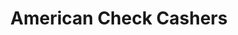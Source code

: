 ---
title: American Check Cashers
slug: american-check-cashers
updated-on: '2024-05-30T13:44:31.749Z'
created-on: '2024-05-30T13:41:46.671Z'
published-on: '2024-05-30T13:54:32.469Z'
f_city-state-2:
- cms/city/springdale-ar.md
- cms/city/jacksonville-ar.md
- cms/city/conway-ar.md
- cms/city/searcy-ar.md
- cms/city/fayetteville-ar.md
- cms/city/bentonville-ar.md
- cms/city/rogers-ar.md
- cms/city/maumelle-ar.md
- cms/city/thibodaux-la.md
- cms/city/baker-la.md
- cms/city/sulphur-la.md
- cms/city/alexandria-la.md
- cms/city/lafayette-la.md
- cms/city/tulsa-ok.md
- cms/city/fort-smith-ar.md
- cms/city/little-rock-ar.md
- cms/city/pine-bluff-ar.md
- cms/city/new-iberia-la.md
- cms/city/lake-charles-la.md
- cms/city/baton-rouge-la.md
- cms/city/bend-in.md
f_locations:
- cms/payday-loan/american-check-cashers-4201.md
- cms/payday-loan/american-check-cashers-4202.md
- cms/payday-loan/american-check-cashers-4203.md
- cms/payday-loan/american-check-cashers-4204.md
- cms/payday-loan/american-check-cashers-4205.md
- cms/payday-loan/american-check-cashers-4206.md
- cms/payday-loan/american-check-cashers-4207.md
- cms/payday-loan/american-check-cashers-4208.md
- cms/payday-loan/american-check-cashers-4209.md
- cms/payday-loan/american-check-cashers-4210.md
- cms/payday-loan/american-check-cashers-4211.md
- cms/payday-loan/american-check-cashers-4212.md
- cms/payday-loan/american-check-cashers-4213.md
- cms/payday-loan/american-check-cashers-4214.md
- cms/payday-loan/american-check-cashers-4215.md
- cms/payday-loan/american-check-cashers-4216.md
- cms/payday-loan/american-check-cashers-4217.md
- cms/payday-loan/american-check-cashers-4218.md
- cms/payday-loan/american-check-cashers-4219.md
- cms/payday-loan/american-check-cashers-4220.md
- cms/payday-loan/american-check-cashers-4221.md
- cms/payday-loan/american-check-cashers-4222.md
- cms/payday-loan/american-check-cashers-4223.md
- cms/payday-loan/american-check-cashers-4224.md
- cms/payday-loan/american-check-cashers-4225.md
- cms/payday-loan/american-check-cashers-4226.md
- cms/payday-loan/american-check-cashers-4227.md
- cms/payday-loan/american-check-cashers-4228.md
- cms/payday-loan/american-check-cashers-4229.md
- cms/payday-loan/american-check-cashers-4230.md
- cms/payday-loan/american-check-cashers-4231.md
- cms/payday-loan/american-check-cashers-4232.md
- cms/payday-loan/american-check-cashers-4233.md
- cms/payday-loan/american-check-cashers-4234.md
- cms/payday-loan/american-check-cashers-4235.md
- cms/payday-loan/american-check-cashers-4236.md
- cms/payday-loan/american-check-cashers-4237.md
- cms/payday-loan/american-check-cashers-4238.md
- cms/payday-loan/american-check-cashers-4239.md
- cms/payday-loan/american-check-cashers-4240.md
- cms/payday-loan/american-check-cashers-4241.md
- cms/payday-loan/american-check-cashers-4242.md
- cms/payday-loan/american-check-cashers-4243.md
- cms/payday-loan/american-check-cashers-4244.md
- cms/payday-loan/american-check-cashers-4245.md
- cms/payday-loan/american-check-cashers-4246.md
- cms/payday-loan/american-check-cashers-4247.md
f_states:
- cms/state/arkansas.md
- cms/state/louisiana.md
- cms/state/oklahoma.md
- cms/state/indiana.md
layout: '[company].html'
tags: company
---